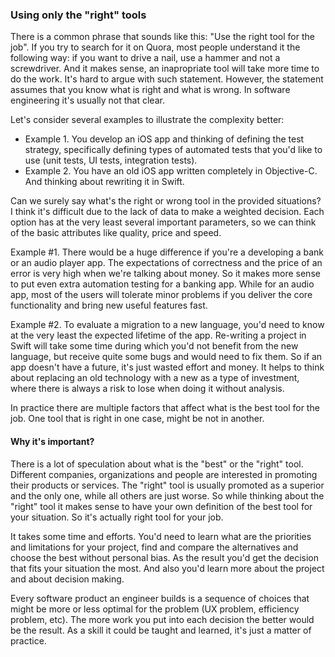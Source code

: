 ### Using only the "right" tools

There is a common phrase that sounds like this: "Use the right tool for the job". If you try to search for it on Quora, most people understand it the following way: if you want to drive a nail, use a hammer and not a screwdriver. And it makes sense, an inapropriate tool will take more time to do the work. It's hard to argue with such statement. However, the statement assumes that you know what is right and what is wrong. In software engineering it's usually not that clear.

Let's consider several examples to illustrate the complexity better: 

- Example 1. You develop an iOS app and thinking of defining the test strategy, specifically defining types of automated tests that you'd like to use (unit tests, UI tests, integration tests).
- Example 2. You have an old iOS app written completely in Objective-C. And thinking about rewriting it in Swift.

Can we surely say what's the right or wrong tool in the provided situations? I think it's difficult due to the lack of data to make a weighted decision. Each option has at the very least several important parameters, so we can think of the basic attributes like quality, price and speed.

Example #1. There would be a huge difference if you're a developing a bank or an audio player app. The expectations of correctness and the price of an error is very high when we're talking about money. So it makes more sense to put even extra automation testing for a banking app. While for an audio app, most of the users will tolerate minor problems if you deliver the core functionality and bring new useful features fast.

Example #2. To evaluate a migration to a new language, you'd need to know at the very least the expected lifetime of the app. Re-writing a project in Swift will take some time during which you'd not benefit from the new language, but receive quite some bugs and would need to fix them. So if an app doesn't have a future, it's just wasted effort and money. It helps to think about replacing an old technology with a new as a type of investment, where there is always a risk to lose when doing it without analysis.

In practice there are multiple factors that affect what is the best tool for the job. One tool that is right in one case, might be not in another. 

#### Why it's important?

There is a lot of speculation about what is the "best" or the "right" tool. Different companies, organizations and people are interested in promoting their products or services. The "right" tool is usually promoted as a superior and the only one, while all others are just worse. So while thinking about the "right" tool it makes sense to have your own definition of the best tool for your situation. So it's actually right tool for your job.

It takes some time and efforts. You'd need to learn what are the priorities and limitations for your project, find and compare the alternatives and choose the best without personal bias. As the result you'd get the decision that fits your situation the most. And also you'd learn more about the project and about decision making. 

Every software product an engineer builds is a sequence of choices that might be more or less optimal for the problem (UX problem, efficiency problem, etc). The more work you put into each decision the better would be the result. As a  skill it could be taught and learned, it's just a matter of practice.
